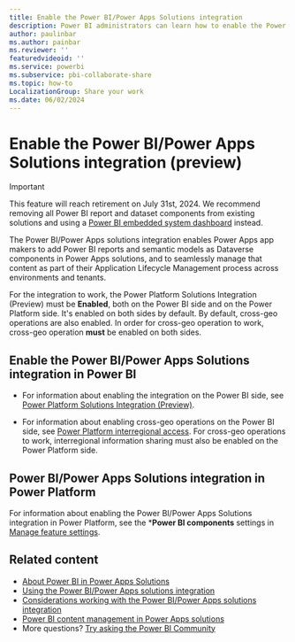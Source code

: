 ```yaml
---
title: Enable the Power BI/Power Apps Solutions integration
description: Power BI administrators can learn how to enable the Power BI/Power Apps Solutions integration.
author: paulinbar
ms.author: painbar
ms.reviewer: ''
featuredvideoid: ''
ms.service: powerbi
ms.subservice: pbi-collaborate-share
ms.topic: how-to
LocalizationGroup: Share your work
ms.date: 06/02/2024
---
```


# Enable the Power BI/Power Apps Solutions integration (preview)

> [!IMPORTANT]
> This feature will reach retirement on July 31st, 2024. We recommend removing all Power BI report and dataset components from existing solutions and using a [Power BI embedded system dashboard](./create-edit-powerbi-embedded-page.md) instead.

The Power BI/Power Apps solutions integration enables Power Apps app makers to add Power BI reports and semantic models as Dataverse components in Power Apps solutions, and to seamlessly manage that content as part of their Application Lifecycle Management process across environments and tenants.

For the integration to work, the Power Platform Solutions Integration (Preview) must be **Enabled**, both on the Power BI side and on the Power Platform side. It's enabled on both sides by default. By default, cross-geo operations are also enabled. In order for cross-geo operation to work, cross-geo operation **must** be enabled on both sides.

## Enable the Power BI/Power Apps Solutions integration in Power BI

* For information about enabling the integration on the Power BI side, see [Power Platform Solutions Integration (Preview)](/fabric/admin/service-admin-portal-integration#power-platform-solutions-integration-preview).

* For information about enabling cross-geo operations on the Power BI side, see [Power Platform interregional access](/fabric/admin/service-admin-portal-integration#power-platform-interregional-access). For cross-geo operations to work, interregional information sharing must also be enabled on the Power Platform side.

## Power BI/Power Apps Solutions integration in Power Platform

For information about enabling the Power BI/Power Apps Solutions integration in Power Platform, see the ***Power BI components** settings in [Manage feature settings](/power-platform/admin/settings-features#settings).

## Related content

* [About Power BI in Power Apps Solutions](./service-power-bi-powerapps-integration-about.md)
* [Using the Power BI/Power Apps solutions integration](./service-power-bi-powerapps-integration-using.md)
* [Considerations working with the Power BI/Power Apps solutions integration](./service-power-bi-powerapps-integration-considerations.md)
* [Power BI content management in Power Apps solutions](/power-apps/maker/model-driven-apps/power-bi-content-management-power-apps-solutions)
* More questions? [Try asking the Power BI Community](https://community.powerbi.com/)